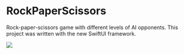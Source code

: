 # RockPaperScissors
Rock-paper-scissors game with different levels of AI opponents. This project was written with the new SwiftUI framework.

![](rockpaperscissors.gif)

